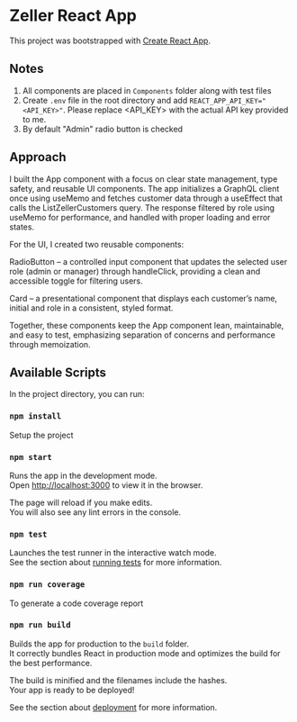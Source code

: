 # Zeller React App

This project was bootstrapped with [Create React App](https://github.com/facebook/create-react-app).

## Notes

1. All components are placed in `Components` folder along with test files
2. Create `.env` file in the root directory and add `REACT_APP_API_KEY="<API_KEY>"`. Please replace <API_KEY> with the actual API key provided to me.
3. By default "Admin" radio button is checked

## Approach

I built the App component with a focus on clear state management, type safety, and reusable UI components. The app initializes a GraphQL client once using useMemo and fetches customer data through a useEffect that calls the ListZellerCustomers query. The response filtered by role using useMemo for performance, and handled with proper loading and error states.

For the UI, I created two reusable components:

RadioButton – a controlled input component that updates the selected user role (admin or manager) through handleClick, providing a clean and accessible toggle for filtering users.

Card – a presentational component that displays each customer’s name, initial and role in a consistent, styled format.

Together, these components keep the App component lean, maintainable, and easy to test, emphasizing separation of concerns and performance through memoization.

## Available Scripts

In the project directory, you can run:

### `npm install`

Setup the project

### `npm start`

Runs the app in the development mode.\
Open [http://localhost:3000](http://localhost:3000) to view it in the browser.

The page will reload if you make edits.\
You will also see any lint errors in the console.

### `npm test`

Launches the test runner in the interactive watch mode.\
See the section about [running tests](https://facebook.github.io/create-react-app/docs/running-tests) for more information.

### `npm run coverage`

To generate a code coverage report

### `npm run build`

Builds the app for production to the `build` folder.\
It correctly bundles React in production mode and optimizes the build for the best performance.

The build is minified and the filenames include the hashes.\
Your app is ready to be deployed!

See the section about [deployment](https://facebook.github.io/create-react-app/docs/deployment) for more information.
